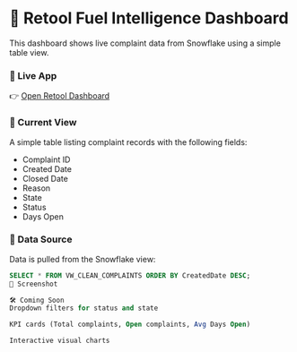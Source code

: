 # 🚀 Retool Fuel Intelligence Dashboard

This dashboard shows live complaint data from Snowflake using a simple table view.

### 🔗 Live App
👉 [Open Retool Dashboard](https://aliyevm.retool.com/apps/eea905a4-299d-11f0-952f-e37a8dc5f852/Fuel%20Intelligence%20Dashboard/page1)

### 📄 Current View
A simple table listing complaint records with the following fields:
- Complaint ID
- Created Date
- Closed Date
- Reason
- State
- Status
- Days Open

### 🧠 Data Source
Data is pulled from the Snowflake view:
```sql
SELECT * FROM VW_CLEAN_COMPLAINTS ORDER BY CreatedDate DESC;
📸 Screenshot

🛠️ Coming Soon
Dropdown filters for status and state

KPI cards (Total complaints, Open complaints, Avg Days Open)

Interactive visual charts